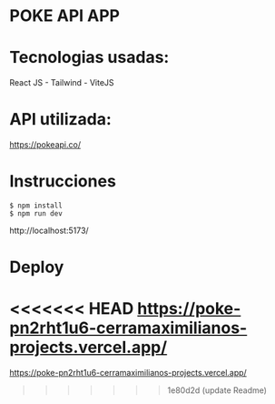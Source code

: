# POKE API APP

  # Tecnologias usadas:
  React JS - Tailwind - ViteJS

  # API utilizada:
  https://pokeapi.co/

  # Instrucciones
    $ npm install
    $ npm run dev
    
 http://localhost:5173/

   # Deploy
<<<<<<< HEAD
https://poke-pn2rht1u6-cerramaximilianos-projects.vercel.app/
=======
https://poke-pn2rht1u6-cerramaximilianos-projects.vercel.app/
>>>>>>> 1e80d2d (update Readme)
